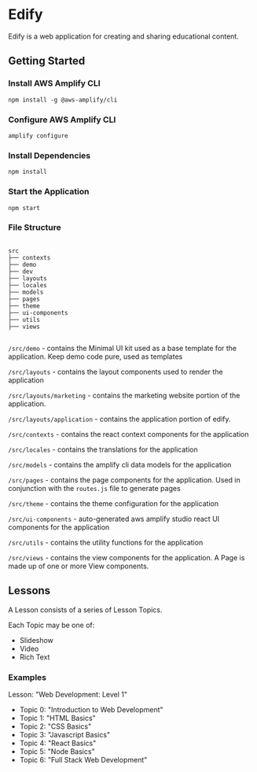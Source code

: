 # Edify

Edify is a web application for creating and sharing educational content.

## Getting Started

### Install AWS Amplify CLI

`npm install -g @aws-amplify/cli`

### Configure AWS Amplify CLI

`amplify configure`

### Install Dependencies

`npm install`

### Start the Application

`npm start`

### File Structure

```

src
├── contexts
├── demo
├── dev
├── layouts
├── locales
├── models
├── pages
├── theme
├── ui-components
├── utils
├── views


```

`/src/demo` - contains the Minimal UI kit used as a base template for the application. Keep demo code pure, used as templates

`/src/layouts` - contains the layout components used to render the application

`/src/layouts/marketing` - contains the marketing website portion of the application.

`/src/layouts/application` - contains the application portion of edify.

`/src/contexts` - contains the react context components for the application

`/src/locales` - contains the translations for the application

`/src/models` - contains the amplify cli data models for the application

`/src/pages` - contains the page components for the application. Used in conjunction with the `routes.js` file to generate pages

`/src/theme` - contains the theme configuration for the application

`/src/ui-components` - auto-generated aws amplify studio react UI components for the application

`/src/utils` - contains the utility functions for the application

`/src/views` - contains the view components for the application. A Page is made up of one or more View components.

## Lessons

A Lesson consists of a series of Lesson Topics.

Each Topic may be one of:

- Slideshow
- Video
- Rich Text

### Examples

Lesson: "Web Development: Level 1"

- Topic 0: "Introduction to Web Development"
- Topic 1: "HTML Basics"
- Topic 2: "CSS Basics"
- Topic 3: "Javascript Basics"
- Topic 4: "React Basics"
- Topic 5: "Node Basics"
- Topic 6: "Full Stack Web Development"
